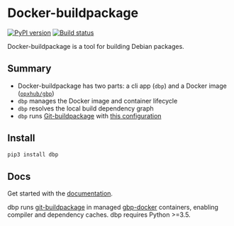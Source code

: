 # Docker-buildpackage

[![PyPI version](https://badge.fury.io/py/dbp.svg)](https://pypi.org/project/dbp/)
[![Build status](https://badge.buildkite.com/1767c846c36bcae205347eb72a5396be1474608249b0849f16.svg)](https://buildkite.com/opx/opx-infra-dbp)

Docker-buildpackage is a tool for building Debian packages.

## Summary

* Docker-buildpackage has two parts: a cli app (`dbp`) and a Docker image ([`opxhub/gbp`](https://github.com/opx-infra/gbp-docker))
* `dbp` manages the Docker image and container lifecycle
* `dbp` resolves the local build dependency graph
* `dbp` runs [Git-buildpackage](https://honk.sigxcpu.org/piki/projects/git-buildpackage/) with [this configuration](https://github.com/opx-infra/gbp-docker/blob/master/assets/gbp.conf)

## Install

```bash
pip3 install dbp
```

## Docs

Get started with the [documentation](https://opx-infra.github.io/dbp/).

dbp runs [git-buildpackage](https://honk.sigxcpu.org/piki/projects/git-buildpackage/) in managed [gbp-docker](https://github.com/opx-infra/gbp-docker) containers, enabling compiler and dependency caches. dbp requires Python >=3.5.

